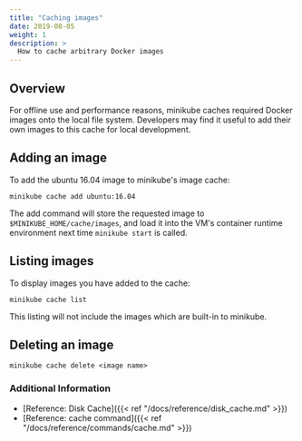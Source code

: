 ```yaml
---
title: "Caching images"
date: 2019-08-05
weight: 1
description: >
  How to cache arbitrary Docker images
---
```


## Overview

For offline use and performance reasons, minikube caches required Docker images onto the local file system. Developers may find it useful to add their own images to this cache for local development.

## Adding an image

To add the ubuntu 16.04 image to minikube's image cache:

```shell
minikube cache add ubuntu:16.04
```

The add command will store the requested image to `$MINIKUBE_HOME/cache/images`, and load it into the VM's container runtime environment next time `minikube start` is called.

## Listing images

To display images you have added to the cache:

```shell
minikube cache list
```

This listing will not include the images which are built-in to minikube.

## Deleting an image

```shell
minikube cache delete <image name>
```

### Additional Information

* [Reference: Disk Cache]({{< ref "/docs/reference/disk_cache.md" >}})
* [Reference: cache command]({{< ref "/docs/reference/commands/cache.md" >}})